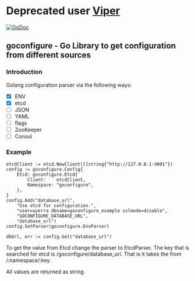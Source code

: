 # Deprecated user [Viper](http://spf13.com/project/viper)
[![GoDoc](https://godoc.org/github.com/abhiyerra/goconfigure?status.svg)](https://godoc.org/github.com/abhiyerra/goconfigure)

## goconfigure - Go Library to get configuration from different sources

### Introduction

Golang configuration parser via the following ways:

 - [X] ENV
 - [X] etcd
 - [ ] JSON
 - [ ] YAML
 - [ ] flags
 - [ ] ZooKeeper
 - [ ] Consul

### Example

    etcdClient := etcd.NewClient([]string{"http://127.0.0.1:4001"})
    config := goconfigure.Config{
        Etcd: goconfigure.Etcd{
            Client:    etcdClient,
            Namespace: "goconfigure",
        },
    }
    config.Add("database_url",
        "Use etcd for configuration.",
        "user=ayerra dbname=goconfigure_example sslmode=disable",
        "GOCONFIGURE_DATABASE_URL",
        "database_url")
    config.SetParser(goconfigure.EnvParser)

    dbUrl, err := config.Get("database_url")

To get the value from Etcd change the parser to EtcdParser. The key
that is searched for etcd is /goconfigure/database_url. That is it
takes the from /:namespace/:key.

All values are returned as string.
